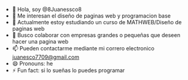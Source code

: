 - 👋 Hola, soy @8Juanessco8
- 👀 Me interesan el diseño de paginas web y programacion base
- 🌱 Actualmente estoy estudiando un curso de MATHWEB/Diseño de paginas web
- 💞️ Busco colaborar con empresas grandes o pequeñas que deseen hacer una pagina web 
- 📫 Pueden contactarme mediante mi correro electronico  juanesco7709@gmail.com
- 😄 Pronouns: he
- ⚡ Fun fact: si lo sueñas lo puedes programar

<!---
8Juanessco8/8Juanessco8 is a ✨ special ✨ repository because its `README.md` (this file) appears on your GitHub profile.
You can click the Preview link to take a look at your changes.
--->
